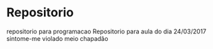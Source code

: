 # Repositorio
repositorio para programacao
Repositorio para aula do dia 24/03/2017
sintome-me violado
meio chapadão 

